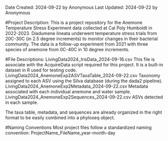 Date Created: 2024-09-22 by Anonymous
Last Updated: 2024-09-22 by Anonymous

#Project Description: 
This is a project repository for the Anemone Temperature Stress Experiment data collected at Cal Poly Humboldt in 2022-2023. Diadumene lineata underwent temperature stress trials from 20C-30C (in 2.5 degree increments) to monitor changes in their bacterial community. The data is a follow-up experiment from 2021 with three species of anemone from 0C-40C in 10 degree increments.

#File Descriptions:
	LivingData2024_IrisData_2024-09-16.csv
		This file is associate with the AcquireData script required for this project. It is a built-in dataset in R used for testing code. 
	LivingData2024_AnemoneExp2ASVTaxaTable_2024-09-22.csv
		Taxonomy assigned to each ASV using the Silva database (during the dada2 pipeline).
	LivingData2024_AnemoneExp2Metadata_2024-09-22.csv
		Metadata associated with each individual anemone and water sample. 
	LivingData2024_AnemoneExp2Sequences_2024-09-22.csv
		ASVs detected in each sample. 
		
The taxa table, metadata, and sequences are already organized in the right format to be easily combined into a phyloseq object. 
		

#Naming Conventions
	Most project files follow a standardized naming convention:
	ProjectName_FileName_year-month-day